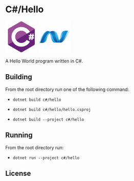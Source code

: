 # C#/Hello
<div align="left">
  <img src="https://raw.githubusercontent.com/devicons/devicon/master/icons/csharp/csharp-original.svg" alt="C# Logo" width="100" height="100")/>
  <img src="https://raw.githubusercontent.com/devicons/devicon/master/icons/dot-net/dot-net-original.svg" alt="C# Logo" width="100" height="100")/>
</div>

A Hello World program written in C#.

## Building

From the root directory run one of the following command:

* ```dotnet build c#/hello```

* ```dotnet build c#/hello/hello.csproj```

* ```dotnet build --project c#/hello```

## Running

From the root directory run:

* ```dotnet run --project c#/hello```

## License


